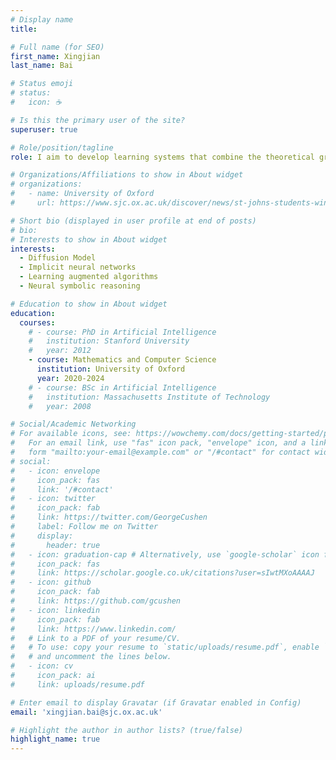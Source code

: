 ```yaml
---
# Display name
title:

# Full name (for SEO)
first_name: Xingjian
last_name: Bai

# Status emoji
# status:
#   icon: ☕️

# Is this the primary user of the site?
superuser: true

# Role/position/tagline
role: I aim to develop learning systems that combine the theoretical grounding of classic algorithms and mathematics with the unreasonable effectiveness of machine learning. 

# Organizations/Affiliations to show in About widget
# organizations:
#   - name: University of Oxford
#     url: https://www.sjc.ox.ac.uk/discover/news/st-johns-students-wins-gold-in-northwestern-european-regional-programming-contest/

# Short bio (displayed in user profile at end of posts)
# bio: 
# Interests to show in About widget
interests:
  - Diffusion Model
  - Implicit neural networks
  - Learning augmented algorithms
  - Neural symbolic reasoning

# Education to show in About widget
education:
  courses:
    # - course: PhD in Artificial Intelligence
    #   institution: Stanford University
    #   year: 2012
    - course: Mathematics and Computer Science
      institution: University of Oxford
      year: 2020-2024
    # - course: BSc in Artificial Intelligence
    #   institution: Massachusetts Institute of Technology
    #   year: 2008

# Social/Academic Networking
# For available icons, see: https://wowchemy.com/docs/getting-started/page-builder/#icons
#   For an email link, use "fas" icon pack, "envelope" icon, and a link in the
#   form "mailto:your-email@example.com" or "/#contact" for contact widget.
# social:
#   - icon: envelope
#     icon_pack: fas
#     link: '/#contact'
#   - icon: twitter
#     icon_pack: fab
#     link: https://twitter.com/GeorgeCushen
#     label: Follow me on Twitter
#     display:
#       header: true
#   - icon: graduation-cap # Alternatively, use `google-scholar` icon from `ai` icon pack
#     icon_pack: fas
#     link: https://scholar.google.co.uk/citations?user=sIwtMXoAAAAJ
#   - icon: github
#     icon_pack: fab
#     link: https://github.com/gcushen
#   - icon: linkedin
#     icon_pack: fab
#     link: https://www.linkedin.com/
#   # Link to a PDF of your resume/CV.
#   # To use: copy your resume to `static/uploads/resume.pdf`, enable `ai` icons in `params.yaml`,
#   # and uncomment the lines below.
#   - icon: cv
#     icon_pack: ai
#     link: uploads/resume.pdf

# Enter email to display Gravatar (if Gravatar enabled in Config)
email: 'xingjian.bai@sjc.ox.ac.uk'

# Highlight the author in author lists? (true/false)
highlight_name: true
---
```


<!-- Xingjian is a student at Oxford. -->
<!-- Alice Wu is a professor of artificial intelligence at the Stanford AI Lab. Her research interests include distributed robotics, mobile computing and programmable matter. She leads the Robotic Neurobiology group, which develops self-reconfiguring robots, systems of self-organizing robots, and mobile sensor networks.
{style="text-align: justify;"} -->
